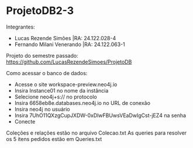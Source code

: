 # ProjetoDB2-3

Integrantes:
- Lucas Rezende Simões      |RA: 24.122.028-4
- Fernando Milani Venerando |RA: 24.122.063-1

Projeto do semestre passado: https://github.com/LucasRezendeSimoes/ProjetoDB

Como acessar o banco de dados:
- Acesse o site workspace-preview.neo4j.io
- Insira Instance01 no nome da instância 
- Selecione neo4j+s:// no protocolo 
- Insira 6658eb8e.databases.neo4j.io no URL de conexão 
- Insira neo4j no usuário
- Insira 7UhO11QXzgCupJXDW-0xDlwFBUwsVEaDwIgCst-jEZ4 na senha
- Conecte

Coleções e relações estão no arquivo Colecao.txt
As queries para resolver os 5 itens pedidos estão em Queries.txt
